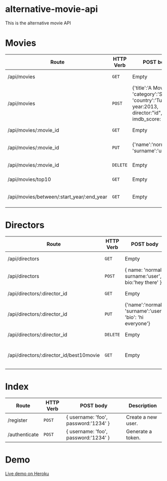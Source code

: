 # alternative-movie-api
This is the alternative movie API

# Movies

| Route | HTTP Verb	 | POST body	 | Description	 |
| --- | --- | --- | --- |
| /api/movies | `GET` | Empty | List all movies. |
| /api/movies | `POST` | {'title':'A Movie', 'category':'Science', 'country':'Turkey', year:2013, director:"id", imdb_score: 9.5 } | Create a new movie. |
| /api/movies/:movie_id | `GET` | Empty | Get a movie. |
| /api/movies/:movie_id | `PUT` | {'name':'normal', 'surname':'user'} | Update a movie with new info. |
| /api/movies/:movie_id | `DELETE` | Empty | Delete a movie. |
| /api/movies/top10 | `GET` | Empty | Get the top 10 movies. |
| /api/movies/between/:start_year/:end_year | `GET` | Empty | Movies between two dates. |

# Directors

| Route | HTTP Verb	 | POST body	 | Description	 |
| --- | --- | --- | --- |
| /api/directors | `GET` | Empty | List all directors. |
| /api/directors | `POST` | { name: 'normal', surname:'user', bio:'hey there' } | Create a new director. |
| /api/directors/:director_id | `GET` | Empty | Get a director. |
| /api/directors/:director_id | `PUT` | {'name':'normal', 'surname':'user', 'bio': 'hi everyone'} | Update a director with new info. |
| /api/directors/:director_id | `DELETE` | Empty | Delete a director. |
| /api/directors/:director_id/best10movie | `GET` | Empty | The director's top 10 films. |

# Index

| Route | HTTP Verb	 | POST body	 | Description	 |
| --- | --- | --- | --- |
| /register | `POST` | { username: 'foo', password:'1234' } | Create a new user. |
| /authenticate | `POST` | { username: 'foo', password:'1234' } | Generate a token. |


# Demo
[Live demo on Heroku](https://alternative-movie-api.herokuapp.com/)
